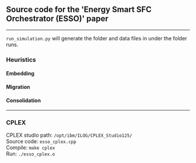 ## Source code for the 'Energy Smart SFC Orchestrator (ESSO)' paper
---

`run_simulation.py` will generate the folder and data files in under the folder runs. 


### Heuristics

#### Embedding

#### Migration

#### Consolidation

---
### CPLEX 

CPLEX studio path: `/opt/ibm/ILOG/CPLEX_Studio125/`  
Source code: `esso_cplex.cpp`  
Compile: `make cplex`  
Run: `./esso_cplex.o`  

